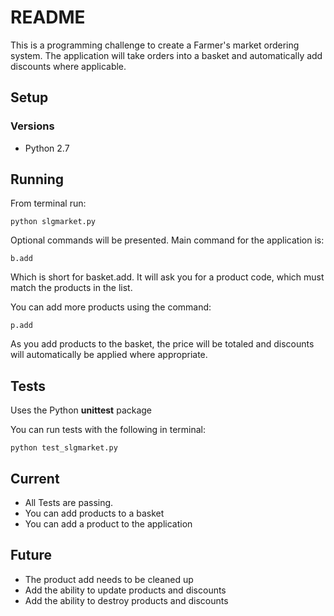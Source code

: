 # README

This is a programming challenge to create a Farmer's market ordering system. The application will take orders into a basket and automatically add discounts where applicable.

## Setup

### Versions

* Python 2.7

## Running

From terminal run:
```
python slgmarket.py
```

Optional commands will be presented. Main command for the application is:
```
b.add
```
Which is short for basket.add. It will ask you for a product code, which must match the products in the list.

You can add more products using the command:
```
p.add
```

As you add products to the basket, the price will be totaled and discounts will automatically be applied where appropriate.

## Tests

Uses the Python **unittest** package

You can run tests with the following in terminal:
```
python test_slgmarket.py
```

## Current

* All Tests are passing. 
* You can add products to a basket
* You can add a product to the application

## Future

* The product add needs to be cleaned up
* Add the ability to update products and discounts
* Add the ability to destroy products and discounts